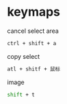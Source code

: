 # keymaps

cancel select area
```sh
ctrl + shift + a
```

copy select

```sh
atl + shitf + 鼠标
```

image

```sh
shift + t
```

